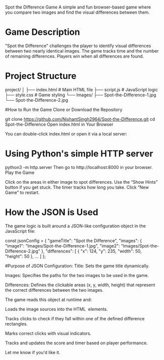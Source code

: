 Spot the Difference Game
A simple and fun browser-based game where you compare two images and find the visual differences between them.

# Game Description
"Spot the Difference" challenges the player to identify visual differences between two nearly identical images. The game tracks time and the number of remaining differences. Players win when all differences are found.

# Project Structure
project/ │ ├── index.html # Main HTML file ├── script.js # JavaScript logic ├── style.css # Game styling └── Images/ ├── Spot-the-Difference-1.jpg └── Spot-the-Difference-2.jpg

#How to Run the Game
Clone or Download the Repository

git clone https://github.com/NishantSingh2964/Spot-the-Difference.git
cd Spot-the-Difference
Open index.html in Your Browser

You can double-click index.html or open it via a local server:
# Using Python's simple HTTP server
python3 -m http.server
Then go to http://localhost:8000 in your browser.
Play the Game

Click on the areas in either image to spot differences.
Use the “Show Hints” button if you get stuck.
The timer tracks how long you take.
Click “New Game” to restart.
# How the JSON is Used
The game logic is built around a JSON-like configuration object in the JavaScript file:

const jsonConfig = {
    "gameTitle": "Spot the Difference",
    "images": {
        "image1": "Images/Spot-the-Difference-1.jpg",
        "image2": "Images/Spot-the-Difference-2.jpg"
    },
    "differences": [
        { "x": 124, "y": 235, "width": 50, "height": 50 },
        ...
    ]
};

 #Purpose of JSON Configuration:
Title: Sets the game title dynamically.

Images: Specifies the paths for the two images to be used in the game.

Differences: Defines the clickable areas (x, y, width, height) that represent the correct differences between the two images.

The game reads this object at runtime and:

Loads the image sources into the HTML <img> elements.

Tracks clicks to check if they fall within one of the defined difference rectangles.

Marks correct clicks with visual indicators.

Tracks and updates the score and timer based on player performance.



Let me know if you'd like it.

